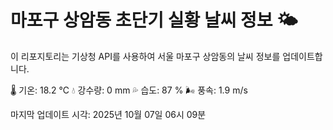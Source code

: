 
# 마포구 상암동 초단기 실황 날씨 정보 🌤️

이 리포지토리는 기상청 API를 사용하여 서울 마포구 상암동의 날씨 정보를 업데이트합니다. 

🌡️ 기온: 18.2 ℃
💧 강수량: 0 mm
💦 습도: 87 %
🌬️ 풍속: 1.9 m/s

마지막 업데이트 시각: 2025년 10월 07일 06시 09분    
